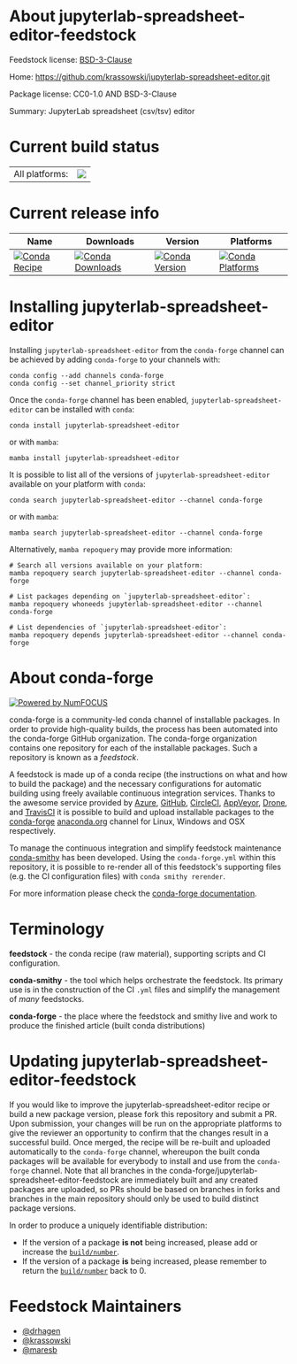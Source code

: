 About jupyterlab-spreadsheet-editor-feedstock
=============================================

Feedstock license: [BSD-3-Clause](https://github.com/conda-forge/jupyterlab-spreadsheet-editor-feedstock/blob/main/LICENSE.txt)

Home: https://github.com/krassowski/jupyterlab-spreadsheet-editor.git

Package license: CC0-1.0 AND BSD-3-Clause

Summary: JupyterLab spreadsheet (csv/tsv) editor

Current build status
====================


<table><tr><td>All platforms:</td>
    <td>
      <a href="https://dev.azure.com/conda-forge/feedstock-builds/_build/latest?definitionId=18792&branchName=main">
        <img src="https://dev.azure.com/conda-forge/feedstock-builds/_apis/build/status/jupyterlab-spreadsheet-editor-feedstock?branchName=main">
      </a>
    </td>
  </tr>
</table>

Current release info
====================

| Name | Downloads | Version | Platforms |
| --- | --- | --- | --- |
| [![Conda Recipe](https://img.shields.io/badge/recipe-jupyterlab--spreadsheet--editor-green.svg)](https://anaconda.org/conda-forge/jupyterlab-spreadsheet-editor) | [![Conda Downloads](https://img.shields.io/conda/dn/conda-forge/jupyterlab-spreadsheet-editor.svg)](https://anaconda.org/conda-forge/jupyterlab-spreadsheet-editor) | [![Conda Version](https://img.shields.io/conda/vn/conda-forge/jupyterlab-spreadsheet-editor.svg)](https://anaconda.org/conda-forge/jupyterlab-spreadsheet-editor) | [![Conda Platforms](https://img.shields.io/conda/pn/conda-forge/jupyterlab-spreadsheet-editor.svg)](https://anaconda.org/conda-forge/jupyterlab-spreadsheet-editor) |

Installing jupyterlab-spreadsheet-editor
========================================

Installing `jupyterlab-spreadsheet-editor` from the `conda-forge` channel can be achieved by adding `conda-forge` to your channels with:

```
conda config --add channels conda-forge
conda config --set channel_priority strict
```

Once the `conda-forge` channel has been enabled, `jupyterlab-spreadsheet-editor` can be installed with `conda`:

```
conda install jupyterlab-spreadsheet-editor
```

or with `mamba`:

```
mamba install jupyterlab-spreadsheet-editor
```

It is possible to list all of the versions of `jupyterlab-spreadsheet-editor` available on your platform with `conda`:

```
conda search jupyterlab-spreadsheet-editor --channel conda-forge
```

or with `mamba`:

```
mamba search jupyterlab-spreadsheet-editor --channel conda-forge
```

Alternatively, `mamba repoquery` may provide more information:

```
# Search all versions available on your platform:
mamba repoquery search jupyterlab-spreadsheet-editor --channel conda-forge

# List packages depending on `jupyterlab-spreadsheet-editor`:
mamba repoquery whoneeds jupyterlab-spreadsheet-editor --channel conda-forge

# List dependencies of `jupyterlab-spreadsheet-editor`:
mamba repoquery depends jupyterlab-spreadsheet-editor --channel conda-forge
```


About conda-forge
=================

[![Powered by
NumFOCUS](https://img.shields.io/badge/powered%20by-NumFOCUS-orange.svg?style=flat&colorA=E1523D&colorB=007D8A)](https://numfocus.org)

conda-forge is a community-led conda channel of installable packages.
In order to provide high-quality builds, the process has been automated into the
conda-forge GitHub organization. The conda-forge organization contains one repository
for each of the installable packages. Such a repository is known as a *feedstock*.

A feedstock is made up of a conda recipe (the instructions on what and how to build
the package) and the necessary configurations for automatic building using freely
available continuous integration services. Thanks to the awesome service provided by
[Azure](https://azure.microsoft.com/en-us/services/devops/), [GitHub](https://github.com/),
[CircleCI](https://circleci.com/), [AppVeyor](https://www.appveyor.com/),
[Drone](https://cloud.drone.io/welcome), and [TravisCI](https://travis-ci.com/)
it is possible to build and upload installable packages to the
[conda-forge](https://anaconda.org/conda-forge) [anaconda.org](https://anaconda.org/)
channel for Linux, Windows and OSX respectively.

To manage the continuous integration and simplify feedstock maintenance
[conda-smithy](https://github.com/conda-forge/conda-smithy) has been developed.
Using the ``conda-forge.yml`` within this repository, it is possible to re-render all of
this feedstock's supporting files (e.g. the CI configuration files) with ``conda smithy rerender``.

For more information please check the [conda-forge documentation](https://conda-forge.org/docs/).

Terminology
===========

**feedstock** - the conda recipe (raw material), supporting scripts and CI configuration.

**conda-smithy** - the tool which helps orchestrate the feedstock.
                   Its primary use is in the construction of the CI ``.yml`` files
                   and simplify the management of *many* feedstocks.

**conda-forge** - the place where the feedstock and smithy live and work to
                  produce the finished article (built conda distributions)


Updating jupyterlab-spreadsheet-editor-feedstock
================================================

If you would like to improve the jupyterlab-spreadsheet-editor recipe or build a new
package version, please fork this repository and submit a PR. Upon submission,
your changes will be run on the appropriate platforms to give the reviewer an
opportunity to confirm that the changes result in a successful build. Once
merged, the recipe will be re-built and uploaded automatically to the
`conda-forge` channel, whereupon the built conda packages will be available for
everybody to install and use from the `conda-forge` channel.
Note that all branches in the conda-forge/jupyterlab-spreadsheet-editor-feedstock are
immediately built and any created packages are uploaded, so PRs should be based
on branches in forks and branches in the main repository should only be used to
build distinct package versions.

In order to produce a uniquely identifiable distribution:
 * If the version of a package **is not** being increased, please add or increase
   the [``build/number``](https://docs.conda.io/projects/conda-build/en/latest/resources/define-metadata.html#build-number-and-string).
 * If the version of a package **is** being increased, please remember to return
   the [``build/number``](https://docs.conda.io/projects/conda-build/en/latest/resources/define-metadata.html#build-number-and-string)
   back to 0.

Feedstock Maintainers
=====================

* [@drhagen](https://github.com/drhagen/)
* [@krassowski](https://github.com/krassowski/)
* [@maresb](https://github.com/maresb/)

